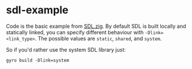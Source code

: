 # sdl-example

Code is the basic example from [SDL.zig](https://github.com/MasterQ32/SDL.zig). 
By default SDL is built locally and statically linked, you can specify different behaviour with `-Dlink=<link_type>`.
The possible values are `static`, `shared`, and `system`.

So if you'd rather use the system SDL library just:
```
gyro build -Dlink=system
```
